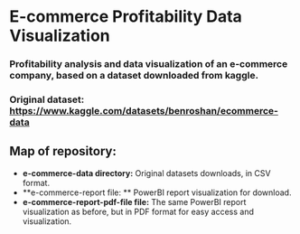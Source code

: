 # E-commerce Profitability Data Visualization

### Profitability analysis and data visualization of an e-commerce company, based on a dataset downloaded from kaggle. 

### Original dataset: https://www.kaggle.com/datasets/benroshan/ecommerce-data



## Map of repository:

- **e-commerce-data directory:** Original datasets downloads, in CSV format.
- **e-commerce-report file: ** PowerBI report visualization for download.
- **e-commerce-report-pdf-file file:** The same PowerBI report visualization as before, but in PDF format for easy access and visualization.

